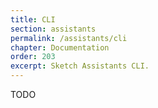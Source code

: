 ```yaml
---
title: CLI
section: assistants
permalink: /assistants/cli
chapter: Documentation
order: 203
excerpt: Sketch Assistants CLI.
---
```


TODO